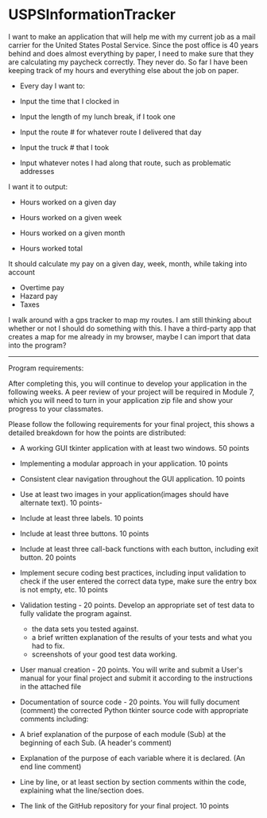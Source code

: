 # USPSInformationTracker

I want to make an application that will help me with my current job as a mail carrier for the United States Postal Service. Since the post office is 40 years behind and does almost everything by paper, I need to make sure that they are calculating my paycheck correctly. They never do. So far I have been keeping track of my hours and everything else about the job on paper.

- Every day I want to:

- Input the time that I clocked in

- Input the length of my lunch break, if I took one

- Input the route # for whatever route I delivered that day

- Input the truck # that I took

- Input whatever notes I had along that route, such as problematic addresses 

I want it to output:

- Hours worked on a given day

- Hours worked on a given week

- Hours worked on a given month

- Hours worked total

It should calculate my pay on a given day, week, month, while taking into account 

- Overtime pay
- Hazard pay
- Taxes

I walk around with a gps tracker to map my routes. I am still thinking about whether or not I should do something with this. I have a third-party app that creates a map for me already in my browser, maybe I can import that data into the program?

------------------------------------------------------------------------------------------------

Program requirements:

After completing this, you will continue to develop your application in the following weeks. A peer review of your project will be required in Module 7, which you will need to turn in your application zip file and show your progress to your classmates. 

Please follow the following requirements for your final project, this shows a detailed breakdown for how the points are distributed:  

- A working GUI tkinter application with at least two windows.   50 points
  
- Implementing a modular approach in your application. 10 points
  
- Consistent clear navigation throughout the GUI application.   10 points
 
- Use at least two images in your application(images should have alternate text).  10 points-
  
- Include at least three labels. 10 points
  
- Include at least three buttons. 10 points
  
- Include at least three call-back functions with each button, including exit button. 20 points
  
- Implement secure coding best practices, including input validation to check if the user entered the correct data type, make sure the entry box is not empty, etc.   10 points
  
- Validation testing - 20 points.  Develop an appropriate set of test data to fully validate the program against.


  - the data sets you tested against.
  - a brief written explanation of the results of your tests and what you had to fix.
  - screenshots of your good test data working.

- User manual creation - 20 points.  You will write and submit a User's manual for your final project and submit it according to the instructions in the attached file
  
- Documentation of source code - 20 points.  You will fully document (comment) the corrected Python tkinter source code with appropriate comments including:
  
- A brief explanation of the purpose of each module (Sub) at the beginning of each Sub. (A header's comment)
  
- Explanation of the purpose of each variable where it is declared. (An end line comment)

- Line by line, or at least section by section comments within the code, explaining what the line/section does.
  
- The link of the GitHub repository for your final project. 10 points
